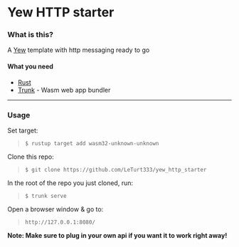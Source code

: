 # Yew HTTP starter

### What is this?

A [Yew](https://github.com/yewstack) template with http messaging ready to go

#### What you need

 - [Rust](https://doc.rust-lang.org/book/ch01-01-installation.html)
 - [Trunk](https://crates.io/crates/trunk) - Wasm web app bundler 

---

### Usage

Set target:
> `$ rustup target add wasm32-unknown-unknown`

Clone this repo: 
> `$ git clone https://github.com/LeTurt333/yew_http_starter`

In the root of the repo you just cloned, run:
> `$ trunk serve`

Open a browser window & go to:
> `http://127.0.0.1:8080/`

**Note: Make sure to plug in your own api if you want it to work right away!**